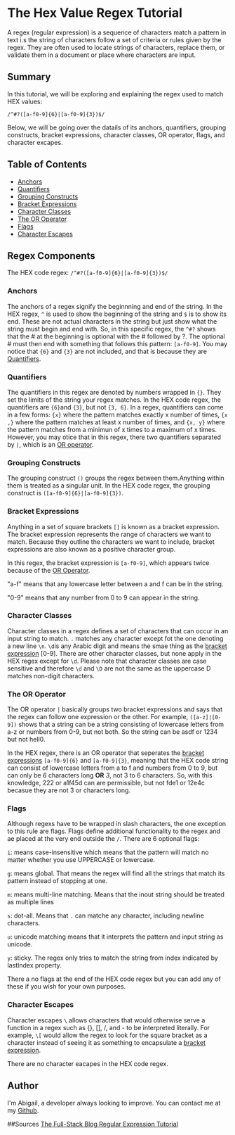 # The Hex Value Regex Tutorial

A regex (regular expression) is a sequence of characters match a pattern in text i.s the string of characters follow a set of criteria or rules given by the regex. They are often used to locate strings of characters, replace them,  or validate them in a document or place where characters are input. 

## Summary

In this tutorial, we will be exploring and explaining the regex used to match HEX values:

`/^#?([a-f0-9]{6}|[a-f0-9]{3})$/`

Below, we will be going over the datails of its anchors, quantifiers, grouping constructs, bracket expressions, character classes, OR operator, flags, and character excapes.

## Table of Contents

- [Anchors](#anchors)
- [Quantifiers](#quantifiers)
- [Grouping Constructs](#grouping-constructs)
- [Bracket Expressions](#bracket-expressions)
- [Character Classes](#character-classes)
- [The OR Operator](#the-or-operator)
- [Flags](#flags)
- [Character Escapes](#character-escapes)

## Regex Components

The HEX code regex: `/^#?([a-f0-9]{6}|[a-f0-9]{3})$/`

### Anchors

The anchors of a regex signify the beginnning and end of the string. In the HEX regex, `^` is used to show the beginning of the string and `$` is to show its end. These are not actual characters in the string but just show what the string must begin and end with. So, in this specific regex, the `^#?` shows that the # at the beginning is optional with the # followed by ?. The optional # must then end with something that follows this pattern: `[a-f0-9]`. You may notice that `{6}` and  `{3}` are not included, and that is because they are [Quantifiers](#quantifiers).

### Quantifiers

The quantifiers in this regex are denoted by numbers wrapped in `{}`. They set the limits of the string your regex matches. In the HEX code regex, the quantifiers are `{6}`and `{3}`, but not `{3, 6}`. In a regex, quantifiers can come in a few forms: `{x}` where the pattern matches exactly x number of times, `{x ,}` where the pattern matches at least x number of times, and `{x, y}` where the pattern matches from a minimun of x times to a maximum of x times. However, you may otice that in this regex, there two quantifiers separated by `|`, which is an [OR operator](#the-or-operator).

### Grouping Constructs

The grouping construct `()` groups the regex between them.Anything within them is treated as a singular unit. In the HEX code regex, the grouping construct is `([a-f0-9]{6}|[a-f0-9]{3})`.

### Bracket Expressions

Anything in a set of square brackets `[]` is known as a bracket expression. The bracket expression represents the range of characters we want to match. Because they outline the characters we want to include, bracket expressions are also known as a positive character group.

In this regex, the bracket expression is `[a-f0-9]`, which appears twice because of the [OR Operator](#the-or-operator).

"a-f" means that any lowercase letter between a and f can be in the string.

"0-9" means that any number from 0 to 9 can appear in the string.

### Character Classes

Character classes in a regex defines a set of characters that can occur in an input string to match. `.` matches any character except fot the one denoting a new line `\n`. `\d`is any Arabic digit and means the smae thing as the [bracket expression](#bracket-expressions) [0-9]. There are other character classes, but none apply in the HEX regex except for `\d`. Please note that character classes are case sensitive and therefore `\d` and `\D` are not the same as the uppercase D matches non-digit characters.

### The OR Operator

The OR operator `|` basically groups two bracket expressions and says that the regex can follow one expression or the other. For example, `([a-z]|[0-9])` shows that a string can be a string consisting of lowercase letters from a-z or numbers from 0-9, but not both. So the string can be asdf or 1234 but not hell0.

In the HEX regex, there is an OR operator that seperates the [bracket expressions](#bracket-expressions) `[a-f0-9]{6}` and `[a-f0-9]{3}`, meaning that the HEX code string can consist of lowercase letters from a to f and numbers from 0 to 9, but can only be *6* characters long **OR** *3*, not 3 to 6 characters. So, with this knowledge, 222 or a1f45d can are permissible, but not fde1 or 12e4c becasue they are not 3 or  characters long.

### Flags

Although regexs have to be wrapped in slash characters, the one exception to this rule are flags. Flags define additional functionality to the regex and ae placed at the very end outside the `/`. There are 6 optional flags: 

`i`: means case-insensitive which means that the pattern will match no matter whether you use UPPERCASE or lowercase.

`g`: means global. That means the regex will find all the strings that match its pattern instead of stopping at one.

`m`: means multi-line matching. Means that the inout string should be treated as multiple lines

`s`: dot-all. Means that `.` can matche any character, including newline characters.

`u`: unicode matching means that it interprets the pattern and input string as unicode.

`y`: sticky. The regex only tries to match the string from index indicated by lastIndex property.

There a no flags at the end of the HEX code regex but you can add any of these if you wish for your own purposes.

### Character Escapes

Character escapes `\` allows characters that would otherwise serve a function in a regex such as {}, [], /, and - to be interpreted literally. For example, `\[` would allow the regex to look for the square bracket as a character instead of seeing it as something to encapsulate a [bracket expression](#bracket-expressions).

There are no character eacapes in the HEX code regex.

## Author

I'm Abigail, a developer always looking to improve. You can contact me at my [Github](https://github.com/abi-gail17).

##Sources
[The Full-Stack Blog Regular Expression Tutorial](https://coding-boot-camp.github.io/full-stack/computer-science/regex-tutorial)
